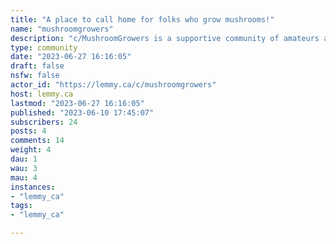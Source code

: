```yaml
---
title: "A place to call home for folks who grow mushrooms!" 
name: "mushroomgrowers"
description: "c/MushroomGrowers is a supportive community of amateurs and professionals from around the world collaborating on mushroom cultivation."
type: community
date: "2023-06-27 16:16:05"
draft: false
nsfw: false
actor_id: "https://lemmy.ca/c/mushroomgrowers"
host: lemmy.ca
lastmod: "2023-06-27 16:16:05"
published: "2023-06-10 17:45:07"
subscribers: 24
posts: 4
comments: 14
weight: 4
dau: 1
wau: 3
mau: 4
instances:
- "lemmy_ca"
tags: 
- "lemmy_ca"

---
```

